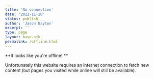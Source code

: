 ```yaml
---
title: 'No connection'
date: '2022-11-20'
status: publish
author: 'Jason Bayton'
excerpt: ''
type: page
layout: base.njk
permalink: /offline.html
---
```

**It looks like you're offline! **

Unfortunately this website requires an internet connection to fetch new content (but pages you visited while online will still be available).